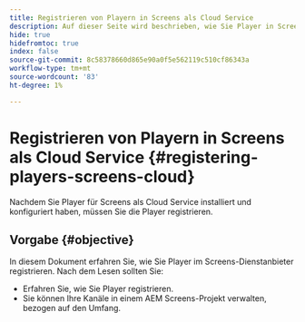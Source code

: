 ```yaml
---
title: Registrieren von Playern in Screens als Cloud Service
description: Auf dieser Seite wird beschrieben, wie Sie Player in Screens als Cloud Service registrieren.
hide: true
hidefromtoc: true
index: false
source-git-commit: 8c58378660d865e90a0f5e562119c510cf86343a
workflow-type: tm+mt
source-wordcount: '83'
ht-degree: 1%

---
```



# Registrieren von Playern in Screens als Cloud Service {#registering-players-screens-cloud}

Nachdem Sie Player für Screens als Cloud Service installiert und konfiguriert haben, müssen Sie die Player registrieren.

## Vorgabe {#objective}

In diesem Dokument erfahren Sie, wie Sie Player im Screens-Dienstanbieter registrieren. Nach dem Lesen sollten Sie:

* Erfahren Sie, wie Sie Player registrieren.
* Sie können Ihre Kanäle in einem AEM Screens-Projekt verwalten, bezogen auf den Umfang.